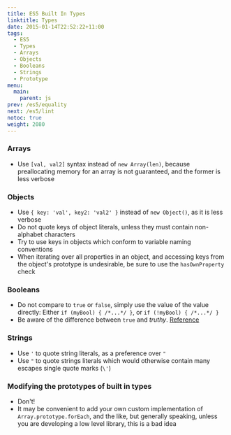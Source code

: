 ```yaml
---
title: ES5 Built In Types
linktitle: Types
date: 2015-01-14T22:52:22+11:00
tags:
  - ES5
  - Types
  - Arrays
  - Objects
  - Booleans
  - Strings
  - Prototype
menu:
  main:
    parent: js
prev: /es5/equality
next: /es5/lint
notoc: true
weight: 2080
---
```


### Arrays

- Use `[val, val2]` syntax instead of `new Array(len)`, because preallocating memory for an array is not guaranteed, and the former is less verbose

### Objects

- Use `{ key: 'val', key2: 'val2' }` instead of `new Object()`, as it is less verbose
- Do not quote keys of object literals, unless they must contain non-alphabet characters
- Try to use keys in objects which conform to variable naming conventions
- When iterating over all properties in an object, and accessing keys from the object's prototype is undesirable, be sure to use the `hasOwnProperty` check

### Booleans

- Do not compare to `true` or `false`, simply use the value of the value directly: Either `if (myBool) { /*...*/ }`, or `if (!myBool) { /*...*/ }`
- Be aware of the difference between `true` and *truthy*. [Reference](http://james.padolsey.com/javascript/truthy-falsey/)

### Strings

- Use `'` to quote string literals, as a preference over `"`
- Use `"` to quote strings literals which would otherwise contain many escapes single quote marks (`\'`)

### Modifying the prototypes of built in types

- Don't!
- It may be convenient to add your own custom implementation of `Array.prototype.forEach`, and the like,
  but generally speaking, unless you are developing a low level library, this is a bad idea
